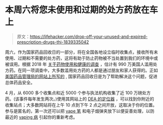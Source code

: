 # 本周六将您未使用和过期的处方药放在车上

> 原文：<https://lifehacker.com/drop-off-your-unused-and-expired-prescription-drugs-thi-1839335042>

周六，作为国家药品回收日的一部分，将在全国各地设立临时收集点，接收所有未使用、过期和不需要的处方药，这将有助于防止药物被不当处置到我们的环境中或被误用。根据 2018 年 [关于药物使用和健康的调查](https://www.samhsa.gov/data/report/2018-nsduh-annual-national-report) ，估计有 990 万美国人滥用处方药。在同一项调查中，大多数滥用处方药的人都是通过朋友和家人获得的。正如 [美国药品管理局的网站上所写的](https://takebackday.dea.gov/) , 国家药品回收日是为了帮助解决这个问题，促进总体药品安全。



4 月，从 6000 多个收集点和近 5000 个参与执法机构收集了近 100 万磅处方药。(该事件每年发生两次。)使用其网站上的 [DEA 的定位器](https://takebackday.dea.gov/#collection-locator) ，可以找到你附近的收集站点；大多数网站将在上午 10 点到下午 2 点之间开放，这取决于你的位置。参与是匿名的，第一次还可以把 [vape 笔](https://abcnews.go.com/Health/dea-accept-vaping-devices-drug-back-day-lung/story?id=66506253) 和电子烟弹夹放下以便妥善处理，以防最近的 [vaping 病](https://offspring.lifehacker.com/what-parents-need-to-know-about-the-vaping-illness-1838007921) 引起你的重新考虑。